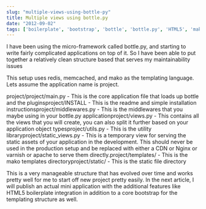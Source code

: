 ```yaml
---
slug: "multiple-views-using-bottle-py"
title: Multiple views using bottle.py
date: "2012-09-02"
tags: ['boilerplate', 'bootstrap', 'bottle', 'bottle.py', 'HTML5', 'mako', 'memcached', 'project structure', 'python', 'redis']
---
```

I have been using the micro-framework called bottle.py, and starting to write fairly complicated applications on top of it. So I have been able to put together a relatively clean structure based that serves my maintainability issues

This setup uses redis, memcached, and mako as the templating language. Lets assume the application name is project.

project/project/main.py - This is the core application file that loads up bottle and the pluginsproject/INSTALL - This is the readme and simple installation instructionsproject/middlewares.py - This is the middlewares that you maybe using in your bottle.py applicationproject/views.py - This contains all the views that you will create, you can also split it further based on your application object typesproject/utils.py - This is the utility libraryproject/static_views.py - This is a temporary view for serving the static assets of your application in the development. This should never be used in the production setup and be replaced with either a CDN or Nginx or varnish or apache to serve them directly.project/templates/ - This is the mako templates directoryproject/static/ - This is the static file directory

This is a very manageable structure that has evolved over time and works pretty well for me to start off new project pretty easily. In the next article, I will publish an actual mini application with the additional features like HTML5 boilerplate integration in addition to a core bootstrap for the templating structure as well.
